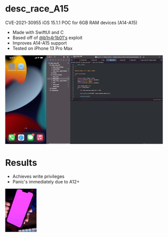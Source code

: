 # desc_race_A15
CVE-2021-30955 iOS 15.1.1 POC for 6GB RAM devices (A14-A15)

- Made with SwiftUI and C
- Based off of [@b1n4r1b01's](https://twitter.com/b1n4r1b01/status/1498641177498644481?cxt=HHwWgsCj6b6Nn8wpAAAA) exploit
- Improves A14-A15 support
- Tested on iPhone 13 Pro Max


![gif](src/vidforgif.gif)



# Results
- Achieves write privileges
- Panic's immediately due to A12+




<img src="src/sc.png" width="100">
